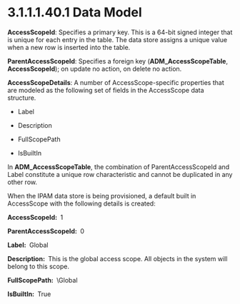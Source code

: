 <html dir="LTR" xmlns:mshelp="http://msdn.microsoft.com/mshelp" xmlns:ddue="http://ddue.schemas.microsoft.com/authoring/2003/5" xmlns:xlink="http://www.w3.org/1999/xlink" xmlns:tool="http://www.microsoft.com/tooltip">
 <body>
 <div id="header">
 <h1 class="heading">3.1.1.1.40.1 Data Model</h1>
 </div>
 <div id="mainSection">
 <div id="mainBody">
 <div id="allHistory" class="saveHistory"></div>
 <div id="sectionSection0" class="section" name="collapseableSection">
 

<p><b>AccessScopeId</b>: Specifies a primary key. This
is a 64-bit signed integer that is unique for each entry in the table. The data
store assigns a unique value when a new row is inserted into the table.</p>

<p><b>ParentAccessScopeId</b>: Specifies a foreign key (<b>ADM_AccessScopeTable</b>,
<b>AccessScopeId</b>); on update no action, on delete no action.</p>

<p><b>AccessScopeDetails</b>: A number of
AccessScope-specific properties that are modeled as the following set of fields
in the AccessScope data structure.</p>

<ul><li><p><span><span> </span></span>Label</p>

</li><li><p><span><span> </span></span>Description</p>

</li><li><p><span><span> </span></span>FullScopePath</p>

</li><li><p><span><span> </span></span>IsBuiltIn</p>

</li></ul><p>In <b>ADM_AccessScopeTable</b>, the combination of
ParentAccessScopeId and Label constitute a unique row characteristic and cannot
be duplicated in any other row.</p>

<p>When the IPAM data store is being provisioned, a default
built in AccessScope with the following details is created:</p>

<p><b>AccessScopeId:
</b> 1</p>

<p><b>ParentAccessScopeId:
</b> 0</p>

<p><b>Label: </b> Global</p>

<p><b>Description:
</b> This is the global access scope. All objects in the system will belong to
this scope.</p>

<p><b>FullScopePath:
</b> \Global</p>

<p><b>IsBuiltIn:
</b> True</p>


 </div>
 </div>
 </div>
 </body>
</html>